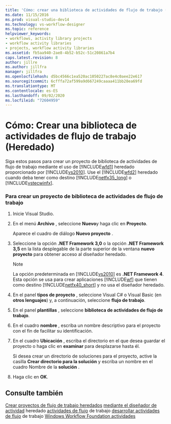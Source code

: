 ```yaml
---
title: 'Cómo: crear una biblioteca de actividades de flujo de trabajo (heredado) | Microsoft Docs'
ms.date: 11/15/2016
ms.prod: visual-studio-dev14
ms.technology: vs-workflow-designer
ms.topic: reference
helpviewer_keywords:
- workflows, activity library projects
- workflow activity libraries
- projects, workflow activity libraries
ms.assetid: fb5aa940-2ae8-4b52-b52c-51c20861a7b4
caps.latest.revision: 8
author: jillre
ms.author: jillfra
manager: jillfra
ms.openlocfilehash: d5bc4566c1ea520ac1050227ac8e4c0aee22e617
ms.sourcegitcommit: 6cfffa72af599a9d667249caaaa411bb28ea69fd
ms.translationtype: MT
ms.contentlocale: es-ES
ms.lasthandoff: 09/02/2020
ms.locfileid: "72604959"
---
```

# <a name="how-to-create-a-workflow-activity-library-legacy"></a>Cómo: Crear una biblioteca de actividades de flujo de trabajo (Heredado)
Siga estos pasos para crear un proyecto de biblioteca de actividades de flujo de trabajo mediante el uso de [!INCLUDE[wfd1](../includes/wfd1-md.md)] heredado proporcionado por [!INCLUDE[vs2010](../includes/vs2010-md.md)]. Use el [!INCLUDE[wfd2](../includes/wfd2-md.md)] heredado cuando deba tener como destino [!INCLUDE[netfx35_long](../includes/netfx35-long-md.md)] o [!INCLUDE[vstecwinfx](../includes/vstecwinfx-md.md)].

### <a name="to-create-a-workflow-activity-library-project"></a>Para crear un proyecto de biblioteca de actividades de flujo de trabajo

1. Inicie Visual Studio.

2. En el menú **Archivo** , seleccione **Nuevo**y haga clic en **Proyecto**.

     Aparece el cuadro de diálogo **Nuevo proyecto** .

3. Seleccione la opción **.NET Framework 3,0** o la opción **.NET Framework 3,5** en la lista desplegable de la parte superior de la ventana **nuevo proyecto** para obtener acceso al diseñador heredado.

    > [!NOTE]
    > La opción predeterminada en [!INCLUDE[vs2010](../includes/vs2010-md.md)] es **.NET Framework 4**. Esta opción se usa para crear aplicaciones [!INCLUDE[wf](../includes/wf-md.md)] que tienen como destino [!INCLUDE[netfx40_short](../includes/netfx40-short-md.md)] y no usa el diseñador heredado.

4. En el panel **tipos de proyecto** , seleccione Visual C# o Visual Basic (en **otros lenguajes**) y, a continuación, seleccione **flujo de trabajo**.

5. En el panel **plantillas** , seleccione **biblioteca de actividades de flujo de trabajo**.

6. En el cuadro **nombre** , escriba un nombre descriptivo para el proyecto con el fin de facilitar su identificación.

7. En el cuadro **Ubicación** , escriba el directorio en el que desea guardar el proyecto o haga clic en **examinar** para desplazarse hasta él.

     Si desea crear un directorio de soluciones para el proyecto, active la casilla **Crear directorio para la solución** y escriba un nombre en el cuadro Nombre de la **solución** .

8. Haga clic en **OK**.

## <a name="see-also"></a>Consulte también
 [Crear proyectos de flujo de trabajo heredados](../workflow-designer/creating-legacy-workflow-projects.md) [mediante el diseñador de actividad](../workflow-designer/using-the-legacy-activity-designer.md) heredado [actividades de flujo](../workflow-designer/legacy-workflow-activities.md) de trabajo [desarrollar actividades de flujo](https://msdn.microsoft.com/19876dfc-dfa5-4d52-b1f5-1d087474cc52) de trabajo [Windows Workflow Foundation actividades](https://msdn.microsoft.com/192c4c1e-afb6-4f58-ab11-2b5bbbc2d2c0)